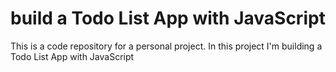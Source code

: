 # build a Todo List App with JavaScript

This is a code repository for a personal project. In this project
I'm building a Todo List App with JavaScript
